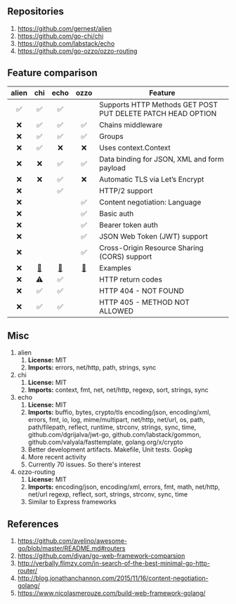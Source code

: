 
## Repositories

1. https://github.com/gernest/alien
1. https://github.com/go-chi/chi
1. https://github.com/labstack/echo
1. https://github.com/go-ozzo/ozzo-routing

## Feature comparison

| alien | chi | echo | ozzo | Feature |
| :---: | :---: | :---: | :---: | ------- |
| :white_check_mark: | :white_check_mark: | :white_check_mark: | | Supports HTTP Methods GET POST PUT DELETE PATCH HEAD OPTION |
| :x: | :white_check_mark: | :white_check_mark: | :white_check_mark: | Chains middleware |
| :x: | :white_check_mark: | :white_check_mark: | :white_check_mark: | Groups |
| :x: | :white_check_mark: | :x: | :x: | Uses context.Context |
| :x: | :x: | :white_check_mark: |:white_check_mark: | Data binding for JSON, XML and form payload |
| :x: | :x: | :white_check_mark: | :x: | Automatic TLS via Let’s Encrypt |
| :x: | | :white_check_mark: | | HTTP/2 support |
| :x: | | | :white_check_mark: | Content negotiation: Language |
| :x: | | | :white_check_mark: | Basic auth |
| :x: | | | :white_check_mark: | Bearer token auth |
| :x: | | | :white_check_mark: | JSON Web Token (JWT) support |
| :x: | | | :white_check_mark: | Cross-Origin Resource Sharing (CORS) support |
| :x: | [:link:](https://github.com/go-chi/chi/tree/master/_examples) | [:link:](https://echo.labstack.com/cookbook/hello-world) | [:link:](https://github.com/qiangxue/golang-restful-starter-kit) | Examples |
| :x: | :warning: | :white_check_mark: | | HTTP return codes |
| :x: | :white_check_mark: | :white_check_mark: | | HTTP 404 - NOT FOUND |
| :x: | :white_check_mark: | :white_check_mark: | | HTTP 405 - METHOD NOT ALLOWED |

## Misc

1. alien
   1. **License:** MIT
   1. **Imports:** errors, net/http, path, strings, sync
1. chi
   1. **License:** MIT
   1. **Imports:** context, fmt, net, net/http, regexp, sort, strings, sync
1. echo
   1. **License:** MIT
   1. **Imports:** buffio, bytes, crypto/tls encoding/json, encoding/xml, errors, fmt, io, log, mime/multipart, net/http, net/url, os, path, path/filepath, reflect, runtime, strconv, strings, sync, time, github.com/dgrijalva/jwt-go, github.com/labstack/gommon, github.com/valyala/fasttemplate, golang.org/x/crypto
   1. Better development artifacts.  Makefile, Unit tests. Gopkg
   1. More recent activity
   1. Currently 70 issues.  So there's interest 
1. ozzo-routing
   1. **License:** MIT
   1. **Imports:** encoding/json, encoding/xml, errors, fmt, math, net/http, net/url regexp, reflect, sort, strings, strconv, sync, time
   1. Similar to Express frameworks

## References

1. https://github.com/avelino/awesome-go/blob/master/README.md#routers
1. https://github.com/diyan/go-web-framework-comparsion
1. http://verbally.flimzy.com/in-search-of-the-best-minimal-go-http-router/
1. http://blog.jonathanchannon.com/2015/11/16/content-negotiation-golang/
1. https://www.nicolasmerouze.com/build-web-framework-golang/
